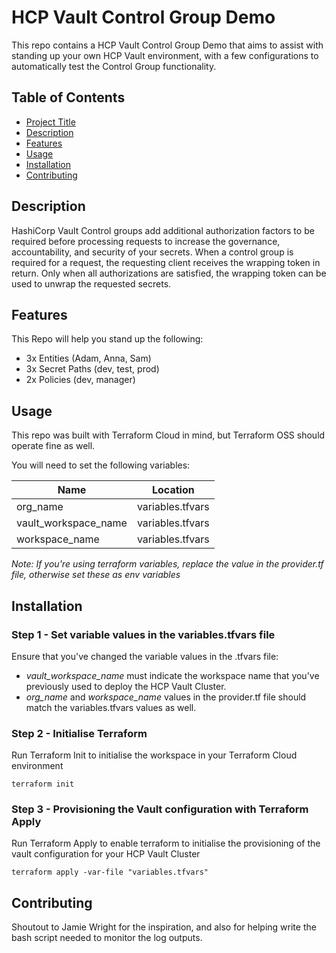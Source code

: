 # HCP Vault Control Group Demo

This repo contains a HCP Vault Control Group Demo that aims to assist with standing up your own HCP Vault environment, with a few configurations to automatically test the Control Group functionality.

## Table of Contents

- [Project Title](#project-title)
- [Description](#description)
- [Features](#features)
- [Usage](#usage)
- [Installation](#installation)
- [Contributing](#contributing)

## Description

HashiCorp Vault Control groups add additional authorization factors to be required before processing requests to increase the governance, accountability, and security of your secrets. When a control group is required for a request, the requesting client receives the wrapping token in return. Only when all authorizations are satisfied, the wrapping token can be used to unwrap the requested secrets.

## Features

This Repo will help you stand up the following:

- 3x Entities (Adam, Anna, Sam)
- 3x Secret Paths (dev, test, prod)
- 2x Policies (dev, manager)

## Usage

This repo was built with Terraform Cloud in mind, but Terraform OSS should operate fine as well.

You will need to set the following variables:

| Name                 | Location         |
| -------------------- | ---------------- |
| org_name             | variables.tfvars |
| vault_workspace_name | variables.tfvars |
| workspace_name       | variables.tfvars |

_Note: If you're using terraform variables, replace the value in the provider.tf file, otherwise set these as env variables_

## Installation

### Step 1 - Set variable values in the variables.tfvars file
Ensure that you've changed the variable values in the .tfvars file:
- *vault_workspace_name* must indicate the workspace name that you've previously used to deploy the HCP Vault Cluster. 
- *org_name* and *workspace_name* values in the provider.tf file should match the variables.tfvars values as well.

### Step 2 - Initialise Terraform
Run Terraform Init to initialise the workspace in your Terraform Cloud environment

`terraform init`

### Step 3 - Provisioning the Vault configuration with Terraform Apply
Run Terraform Apply to enable terraform to initialise the provisioning of the vault configuration for your HCP Vault Cluster

`terraform apply -var-file "variables.tfvars"`

## Contributing

Shoutout to Jamie Wright for the inspiration, and also for helping write the bash script needed to monitor the log outputs.
